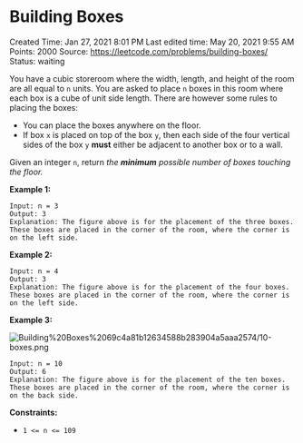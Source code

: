 # Building Boxes

Created Time: Jan 27, 2021 8:01 PM
Last edited time: May 20, 2021 9:55 AM
Points: 2000
Source: https://leetcode.com/problems/building-boxes/
Status: waiting

You have a cubic storeroom where the width, length, and height of the room are all equal to `n` units. You are asked to place `n` boxes in this room where each box is a cube of unit side length. There are however some rules to placing the boxes:

- You can place the boxes anywhere on the floor.
- If box `x` is placed on top of the box `y`, then each side of the four vertical sides of the box `y` **must** either be adjacent to another box or to a wall.

Given an integer `n`, return *the **minimum** possible number of boxes touching the floor.*

**Example 1:**

```
Input: n = 3
Output: 3
Explanation: The figure above is for the placement of the three boxes.
These boxes are placed in the corner of the room, where the corner is on the left side.

```

**Example 2:**

```
Input: n = 4
Output: 3
Explanation: The figure above is for the placement of the four boxes.
These boxes are placed in the corner of the room, where the corner is on the left side.

```

**Example 3:**

![Building%20Boxes%2069c4a81b12634588b283904a5aaa2574/10-boxes.png](10-boxes.png)

```
Input: n = 10
Output: 6
Explanation: The figure above is for the placement of the ten boxes.
These boxes are placed in the corner of the room, where the corner is on the back side.
```

**Constraints:**

- `1 <= n <= 109`